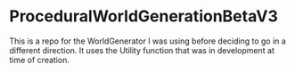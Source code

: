 # ProceduralWorldGenerationBetaV3
This is a repo for the WorldGenerator I was using before deciding to go in a different direction. It uses the Utility function that was in development at time of creation.
